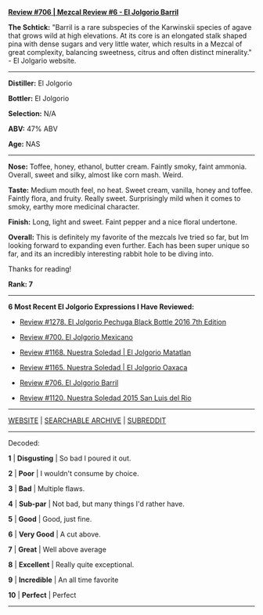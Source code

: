 
[**Review #706 | Mezcal Review #6 - El Jolgorio Barril**]( https://t8ke.review/review-706-el-jolgorio-barril/)

**The Schtick:** "Barril is a rare subspecies of the Karwinskii species of agave that grows wild at high elevations. At its core is an elongated stalk shaped pina with dense sugars and very little water, which results in a Mezcal of great complexity, balancing sweetness, citrus and often distinct minerality." - El Jolgario website. 

-----

**Distiller:** El Jolgorio

**Bottler:** El Jolgorio

**Selection:** N/A

**ABV:**  47% ABV

**Age:** NAS 

-----

**Nose:**  Toffee, honey, ethanol, butter cream. Faintly smoky, faint ammonia. Overall, sweet and silky, almost like corn mash. Weird.   

**Taste:** Medium mouth feel, no heat. Sweet cream, vanilla, honey and toffee. Faintly flora, and fruity. Really sweet. Surprisingly mild when it comes to smoky, earthy more medicinal character. 

**Finish:** Long, light and sweet. Faint pepper and a nice floral undertone. 

**Overall:** This is definitely my favorite of the mezcals Ive tried so far, but Im looking forward to expanding even further. Each has been super unique so far, and its an  incredibly interesting rabbit hole to be diving into. 

Thanks for reading!

**Rank: 7**

----- 

**6 Most Recent El Jolgorio Expressions I Have Reviewed:** 

- [Review #1278. El Jolgorio Pechuga Black Bottle 2016 7th Edition  ]( https://t8ke.review/review-1278-el-jolgorio-pechuga-black-bottle-2016-7th-edition) 

- [Review #700. El Jolgorio Mexicano]( https://t8ke.review/review-700-el-jolgorio-mexicano/) 

- [Review #1168. Nuestra Soledad | El Jolgorio Matatlan]( https://t8ke.review/review-1168-nuestra-soledad-el-jolgario-matatlan/) 

- [Review #1165. Nuestra Soledad | El Jolgorio Oaxaca]( https://t8ke.review/review-1165-nuestra-soledad-el-jolgorio-oaxaca/) 

- [Review #706. El Jolgorio Barril]( https://t8ke.review/review-706-el-jolgorio-barril/) 

- [Review #1120. Nuestra Soledad 2015 San Luis del Rio]( https://t8ke.review/review-1120-nuestra-soledad-2015-san-luis-del-rio/) 

-----

[WEBSITE](https://t8ke.review) | [SEARCHABLE ARCHIVE](https://t8ke.review/review-archive/) | [SUBREDDIT](https://reddit.com/r/t8kereviews)

-----

Decoded:

**1** | **Disgusting** | So bad I poured it out.

**2** | **Poor** | I wouldn't consume by choice.

**3** | **Bad** | Multiple flaws.

**4** | **Sub-par** | Not bad, but many things I'd rather have.

**5** | **Good** | Good, just fine.

**6** | **Very Good** | A cut above.

**7** | **Great** | Well above average

**8** | **Excellent** | Really quite exceptional.

**9** | **Incredible** | An all time favorite

**10** | **Perfect** | Perfect

----

